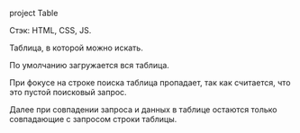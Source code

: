 project Table

Стэк: HTML, CSS, JS.

Таблица, в которой можно искать.

По умолчанию загружается вся таблица.

При фокусе на строке поиска таблица пропадает, так как считается, что это пустой поисковый запрос. 

Далее при совпадении запроса и данных в таблице остаются только совпадающие с запросом строки таблицы. 
